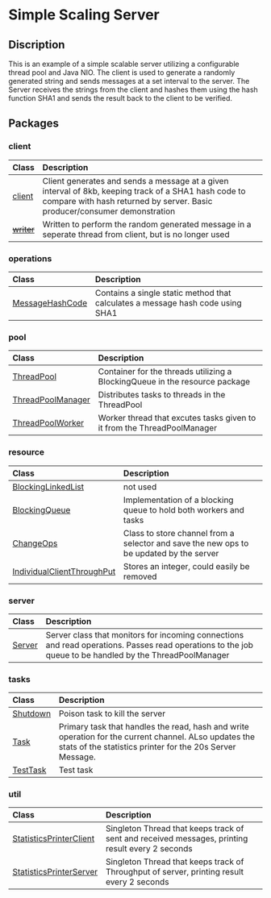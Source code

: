 # Simple Scaling Server
   
   
## Discription    

This is an example of a simple scalable server utilizing a configurable thread pool and Java NIO. The client is used to generate a randomly generated string and sends messages at a set interval to the server. The Server receives the strings from the client and hashes them using the hash function SHA1 and sends the result back to the client to be verified.  

## __Packages__ 
  
  
### client
|Class|Description|
|:-----|:-----------|
|[client](https://github.com/Abellendir/Scaling-Threadpool-Server/blob/master/src/cs455/scaling/client/Client.java)|Client generates and sends a message at a given interval of 8kb, keeping track of a SHA1 hash code to compare with hash returned by server. Basic producer/consumer demonstration|
|[~~writer~~](https://github.com/Abellendir/Scaling-Threadpool-Server/blob/master/src/cs455/scaling/client/Writer.java)|Written to perform the random generated message in a seperate thread from client, but is no longer used|
### operations
|Class|Description|
|:-----|:-----------|
|[MessageHashCode](https://github.com/Abellendir/Scaling-Threadpool-Server/blob/master/src/cs455/scaling/operations/MessageHashCode.java)|Contains a single static method that calculates a message hash code using SHA1|
### pool
|Class|Description|
|:-----|:-----------|
|[ThreadPool](https://github.com/Abellendir/Scaling-Threadpool-Server/blob/master/src/cs455/scaling/pool/ThreadPool.java)|Container for the threads utilizing a BlockingQueue in the resource package|
|[ThreadPoolManager](https://github.com/Abellendir/Scaling-Threadpool-Server/blob/master/src/cs455/scaling/pool/ThreadPoolManager.java)|Distributes tasks to threads in the ThreadPool|
|[ThreadPoolWorker](https://github.com/Abellendir/Scaling-Threadpool-Server/blob/master/src/cs455/scaling/pool/ThreadPoolWorker.java)| Worker thread that excutes tasks given to it from the ThreadPoolManager|
### resource
|Class|Description|
|:-----|:-----------|
|[BlockingLinkedList](https://github.com/Abellendir/Scaling-Threadpool-Server/blob/master/src/cs455/scaling/resource/BlockingLinkedList.java)|not used|
|[BlockingQueue](https://github.com/Abellendir/Scaling-Threadpool-Server/blob/master/src/cs455/scaling/resource/BlockingQueue.java)|Implementation of a blocking queue to hold both workers and tasks|
|[ChangeOps](https://github.com/Abellendir/Scaling-Threadpool-Server/blob/master/src/cs455/scaling/resource/ChangeOps.java)|Class to store channel from a selector and save the new ops to be updated by the server|
|[IndividualClientThroughPut](https://github.com/Abellendir/Scaling-Threadpool-Server/blob/master/src/cs455/scaling/resource/IndividualClientThroughPut.java)|Stores an integer, could easily be removed|
### server
|Class|Description|
|:-----|:-----------|
|[Server](https://github.com/Abellendir/Scaling-Threadpool-Server/blob/master/src/cs455/scaling/server/Server.java)|Server class that monitors for incoming connections and read operations. Passes read operations to the job queue to be handled by the ThreadPoolManager|
### tasks
|Class|Description|
|:-----|:-----------|
|[Shutdown](https://github.com/Abellendir/Scaling-Threadpool-Server/blob/master/src/cs455/scaling/tasks/Shutdown.java)|Poison task to kill the server|
|[Task](https://github.com/Abellendir/Scaling-Threadpool-Server/blob/master/src/cs455/scaling/tasks/Task.java)|Primary task that handles the read, hash and write operation for the current channel. ALso updates the stats of the statistics printer for the 20s Server Message.|
|[TestTask](https://github.com/Abellendir/Scaling-Threadpool-Server/blob/master/src/cs455/scaling/tasks/TestTask.java)| Test task |
### util
|Class|Description|
|:-----|:-----------|
|[StatisticsPrinterClient](https://github.com/Abellendir/Scaling-Threadpool-Server/blob/master/src/cs455/scaling/util/StatisticsPrinterClient.java)|Singleton Thread that keeps track of sent and received messages, printing result every 2 seconds|
|[StatisticsPrinterServer](https://github.com/Abellendir/Scaling-Threadpool-Server/blob/master/src/cs455/scaling/util/StatisticsPrinterServer.java)|Singleton Thread that keeps track of Throughput of server, printing result every 2 seconds|
